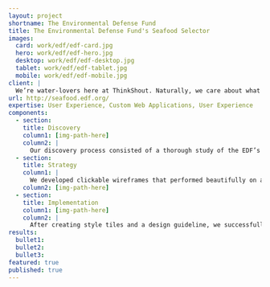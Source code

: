 ```yaml
---
layout: project
shortname: The Environmental Defense Fund
title: The Environmental Defense Fund's Seafood Selector
images:
  card: work/edf/edf-card.jpg
  hero: work/edf/edf-hero.jpg
  desktop: work/edf/edf-desktop.jpg
  tablet: work/edf/edf-tablet.jpg
  mobile: work/edf/edf-mobile.jpg
client: |
  We’re water-lovers here at ThinkShout. Naturally, we care about what lives in it as well. So when we met with the Environmental Defense Fund (EDF) to talk about seafood preservation, we were all ears. Through science and economics, they advocate for seafood preservation and conscientious consumption, and EDF wanted to reach seafood consumers whether they were at home or the market.  We worked with their internal development team to set about redesigning the user experience for the Seafood Selector, a long-standing consumer advocacy tool.  
url: http://seafood.edf.org/
expertise: User Experience, Custom Web Applications, User Experience
components:
  - section:
    title: Discovery
    column1: [img-path-here]
    column2: |
      Our discovery process consisted of a thorough study of the EDF’s target audiences and the creation of a performance benchmark based on existing analytics.  We also reached out to stakeholders to get a better sense of what visual impact they wanted to make with this tool.
  - section:
    title: Strategy
    column1: |
      We developed clickable wireframes that performed beautifully on a variety of mobile devices. Our mobile-first approach ensured that users could easily use the tool no matter how they chose to browse, thus giving the EDF’s primary audience a viable tool to use in the supermarket.  
    column2: [img-path-here]
  - section:
    title: Implementation
    column1: [img-path-here]
    column2: |
      After creating style tiles and a design guideline, we successfully handed it off to the internal development team and helped reintroduce the Seafood Selector to the world. The result was a highly interactive, easy-to-use chart that informed consumers about the economic impact of their seafood choice as well as the contaminants often found in those fish.  
results:
  bullet1: 
  bullet2: 
  bullet3: 
featured: true
published: true
---
```




